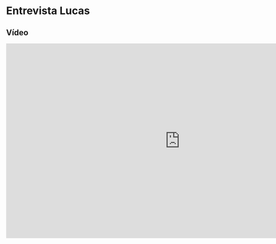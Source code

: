 # Entrevista Lucas

## Vídeo

<iframe width="942" height="530" src="https://youtu.be/NjDgloExDE4" title="Entrevista Lucas | IHC | Avaliação Protótipo de Papel" frameborder="0" allow="accelerometer; autoplay; clipboard-write; encrypted-media; gyroscope; picture-in-picture" allowfullscreen></iframe>